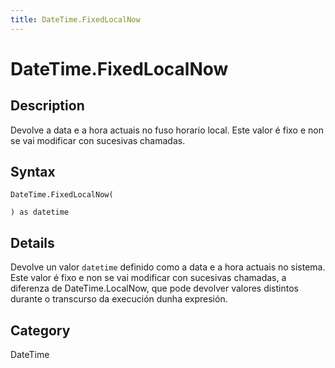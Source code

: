 ```yaml
---
title: DateTime.FixedLocalNow
---
```


# DateTime.FixedLocalNow


## Description

Devolve a data e a hora actuais no fuso horario local. Este valor é fixo e non se vai modificar con sucesivas chamadas.


## Syntax

```powerquery
DateTime.FixedLocalNow(

) as datetime
```


## Details

Devolve un valor <code>datetime</code> definido como a data e a hora actuais no sistema. Este valor é fixo e non se vai modificar con sucesivas chamadas, a diferenza de DateTime.LocalNow, que pode devolver valores distintos durante o transcurso da execución dunha expresión.



## Category
DateTime
